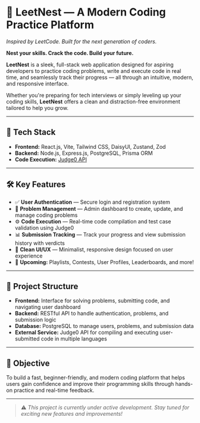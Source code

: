 # 🐣 LeetNest — A Modern Coding Practice Platform

*Inspired by LeetCode. Built for the next generation of coders.*

**Nest your skills. Crack the code. Build your future.**

**LeetNest** is a sleek, full-stack web application designed for aspiring developers to practice coding problems, write and execute code in real time, and seamlessly track their progress — all through an intuitive, modern, and responsive interface.

Whether you're preparing for tech interviews or simply leveling up your coding skills, **LeetNest** offers a clean and distraction-free environment tailored to help you grow.

---

## 🚀 Tech Stack

- **Frontend:** React.js, Vite, Tailwind CSS, DaisyUI, Zustand, Zod  
- **Backend:** Node.js, Express.js, PostgreSQL, Prisma ORM  
- **Code Execution:** [Judge0 API](https://judge0.com/)

---

## 🛠️ Key Features

- ✅ **User Authentication** — Secure login and registration system  
- 🧩 **Problem Management** — Admin dashboard to create, update, and manage coding problems  
- ⚙️ **Code Execution** — Real-time code compilation and test case validation using Judge0  
- 📊 **Submission Tracking** — Track your progress and view submission history with verdicts  
- 🔄 **Clean UI/UX** — Minimalist, responsive design focused on user experience  
- 🚧 **Upcoming:** Playlists, Contests, User Profiles, Leaderboards, and more!

---

## 📁 Project Structure

- **Frontend:** Interface for solving problems, submitting code, and navigating user dashboard  
- **Backend:** RESTful API to handle authentication, problems, and submission logic  
- **Database:** PostgreSQL to manage users, problems, and submission data  
- **External Service:** Judge0 API for compiling and executing user-submitted code in multiple languages

---

## 🎯 Objective

To build a fast, beginner-friendly, and modern coding platform that helps users gain confidence and improve their programming skills through hands-on practice and real-time feedback.

---

> ⚠️ _This project is currently under active development. Stay tuned for exciting new features and improvements!_
